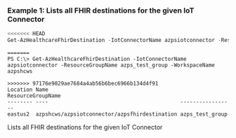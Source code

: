 ### Example 1: Lists all FHIR destinations for the given IoT Connector
```powershell
<<<<<<< HEAD
Get-AzHealthcareFhirDestination -IotConnectorName azpsiotconnector -ResourceGroupName azps_test_group -WorkspaceName azpshcws
```

```output
=======
PS C:\> Get-AzHealthcareFhirDestination -IotConnectorName azpsiotconnector -ResourceGroupName azps_test_group -WorkspaceName azpshcws

>>>>>>> 97176e9029ae7684a4ab56b6bec6966b134d4f91
Location Name                                          ResourceGroupName
-------- ----                                          -----------------
eastus2  azpshcws/azpsiotconnector/azpsfhirdestination azps_test_group
```

Lists all FHIR destinations for the given IoT Connector